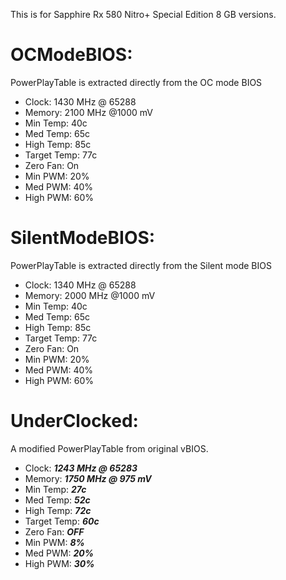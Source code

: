 This is for Sapphire Rx 580 Nitro+ Special Edition 8 GB versions.

# OCModeBIOS: 

PowerPlayTable is extracted directly from the OC mode BIOS

- Clock: 1430 MHz @ 65288
- Memory: 2100 MHz @1000 mV
- Min Temp: 40c
- Med Temp: 65c
- High Temp: 85c
- Target Temp: 77c
- Zero Fan: On
- Min PWM: 20%
- Med PWM: 40%
- High PWM: 60%

# SilentModeBIOS: 

PowerPlayTable is extracted directly from the Silent mode BIOS

- Clock: 1340 MHz @ 65288
- Memory: 2000 MHz @1000 mV
- Min Temp: 40c
- Med Temp: 65c
- High Temp: 85c
- Target Temp: 77c
- Zero Fan: On
- Min PWM: 20%
- Med PWM: 40%
- High PWM: 60%

# UnderClocked: 

A modified PowerPlayTable from original vBIOS.

- Clock: ***1243 MHz @ 65283***
- Memory: ***1750 MHz @ 975 mV***
- Min Temp: ***27c***
- Med Temp: ***52c***
- High Temp: ***72c***
- Target Temp: ***60c***
- Zero Fan: ***OFF***
- Min PWM: ***8%***
- Med PWM: ***20%***
- High PWM: ***30%***

